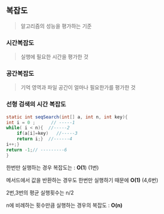 ## 복잡도

> 알고리즘의 성능을 평가하는 기준



### 시간복잡도

> 실행에 필요한 시간을 평가한 것

### 공간복잡도

> 기억 영역과 파일 공간이 얼마나 필요한가를 평가한 것



### 선형 검색의 시간 복잡도

```java
static int seqSearch(int[] a, int n, int key){
int i = 0 ;      // -----1
while( i < n){  //-----2
	if(a[i]=key)   //-----3
	return i;}  //------4
i++;}
return -1;// ---------6
}
```

한번만 실행하는 경우 복잡도는 : **O(1**) (1번)

메서드에서 값을 반환하는 경우도 한번만 실행하기 때문에 **O(1)** (4,6번)

2번,3번의 평균 실행횟수는 n/2

n에 비례하는 횟수만큼 실행하는 경우의 복잡도 : **O(n)**



